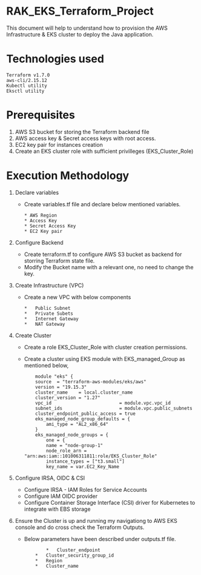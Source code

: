 #	RAK_EKS_Terraform_Project	

This document will help to understand how to provision the AWS Infrastructure & EKS cluster to deploy the Java application.

# Technologies used

    Terraform v1.7.0
    aws-cli/2.15.12
	Kubectl utility
	Eksctl utility

# Prerequisites

1.  AWS S3 bucket for storing the Terraform backend file
2. AWS access key & Secret access keys with root access.
3. EC2 key pair for instances creation
4. Create an EKS cluster role with sufficient privilleges (EKS_Cluster_Role)

# Execution Methodology


1. Declare variables
	-	Create  variables.tf file and declare below mentioned variables.

			* AWS Region
			* Access Key
			* Secret Access Key
			* EC2 Key pair

2. Configure Backend
	-	Create terraform.tf to configure AWS S3 bucket as backend for storring Terraform state file.
	-	Modify the Bucket name with a relevant one, no need to change the key.

3. Create Infrastructure (VPC)
	-	Create a new VPC with below components

			*   Public Subnet
			*   Private Subets
			*   Internet Gateway
			*   NAT Gateway

4. Create Cluster
	-	Create a role EKS_Cluster_Role with cluster creation permissions.
	-	Create a cluster using EKS module  with EKS_managed_Group as mentioned below,

				module "eks" {
				source  = "terraform-aws-modules/eks/aws"
				version = "19.15.3"
				cluster_name    = local.cluster_name
				cluster_version = "1.27"
				vpc_id                         = module.vpc.vpc_id
				subnet_ids                     = module.vpc.public_subnets
				cluster_endpoint_public_access = true
				eks_managed_node_group_defaults = {
					ami_type = "AL2_x86_64"
				}
				eks_managed_node_groups = {
					one = {
					name = "node-group-1"
					node_role_arn = "arn:aws:iam::101006311811:role/EKS_Cluster_Role"
					instance_types = ["t3.small"]
					key_name = var.EC2_Key_Name

5. Configure IRSA, OIDC & CSI
	-	Configure IRSA - IAM Roles for Service Accounts
	-	Configure IAM OIDC provider
	-	Configure Container Storage Interface (CSI) driver for Kubernetes to integrate with EBS storage

6. Ensure the Cluster is up and running my navigationg to AWS EKS console and do cross check the Terraform Outputs.
	-	Below parameters have been described under outputs.tf file.
				
                    *	Cluster_endpoint
				*	Cluster_security_group_id
				*	Region
				*	Cluster_name
